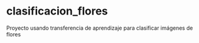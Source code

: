 # clasificacion_flores
 Proyecto usando transferencia de aprendizaje para clasificar imágenes de flores
